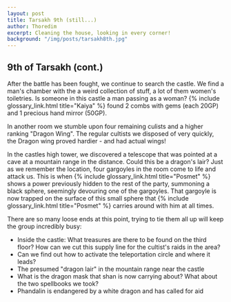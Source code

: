```yaml
---
layout: post
title: Tarsakh 9th (still...)
author: Thoredim
excerpt: Cleaning the house, looking in every corner!
background: "/img/posts/tarsakh8th.jpg"
---
```


## 9th of Tarsakh (cont.)

After the battle has been fought, we continue to search the castle. We find a
man's chamber with the a weird collection of stuff, a lot of them women's
toiletries. Is someone in this castle a man passing as a woman? {% include glossary_link.html title="Kaiya" %} found 2
combs with gems (each 20GP) and 1 precious hand mirror (50GP).

In another room we stumble upon four remaining culists and a higher ranking
"Dragon Wing". The regular cultists we disposed of very quickly, the Dragon
wing proved hardier - and had actual wings!

In the castles high tower, we discovered a telescope that was pointed at a cave
at a mountain range in the distance. Could this be a dragon's lair? Just as we
remember the location, four gargoyles in the room come to life and attack us.
This is when {% include glossary_link.html title="Posmet" %} shows a power previously hidden to the rest of the party,
summoning a black sphere, seemingly devouring one of the gargoyles. That
gargoyle is now trapped on the surface of this small sphere that {% include glossary_link.html title="Posmet" %} carries
around with him at all times.

There are so many loose ends at this point, trying to tie them all up will keep
the group incredibly busy:

- Inside the castle: What treasures are there to be found on the third floor? How can we cut this supply line for the cultist's raids in the area?
- Can we find out how to activate the teleportation circle and where it leads?
- The presumed "dragon lair" in the mountain range near the castle
- What is the dragon mask that shan is now carrying about? What about the two spellbooks we took?
- Phandalin is endangered by a white dragon and has called for aid
